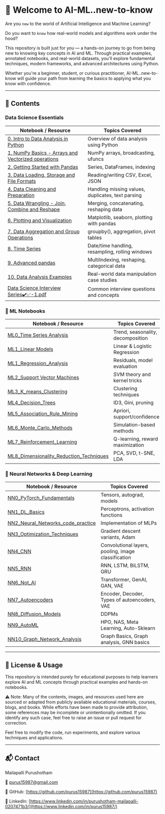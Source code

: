 # 👋 Welcome to AI-ML..new-to-know

  Are you `new` to the world of Artificial Intelligence and Machine Learning?
  
  Do you want to `know` how real-world models and algorithms work under the hood?

This repository is built just for you — a hands-on journey to go from being new to knowing key concepts in AI and ML. Through practical examples, annotated notebooks, and real-world datasets, you'll explore fundamental techniques, modern frameworks, and advanced architectures using Python.

Whether you're a beginner, student, or curious practitioner, AI-ML..new-to-know will guide your path from learning the basics to applying what you know with confidence.

---

## 🧠 Contents


### Data Science Essentials

| Notebook / Resource                                                                                                                           | Topics Covered                                    |
| --------------------------------------------------------------------------------------------------------------------------------------------- | ------------------------------------------------- |
| [0. Intro to Data Analysis in Python](./Data%20Science/0.%20Intro%20to%20Data%20Analysis%20in%20Python.ipynb)                                 | Overview of data analysis using Python            |
| [1. NumPy Basics - Arrays and Vectorized operations](./Data%20Science/1.%20NumPy%20Basics%20-%20Arrays%20and%20Vectorized%20operations.ipynb) | NumPy arrays, broadcasting, ufuncs                |
| [2. Getting Started with Pandas](./Data%20Science/2.%20Getting%20Started%20with%20Pandas.ipynb)                                               | Series, DataFrames, indexing                      |
| [3. Data Loading, Storage and File Formats](./Data%20Science/3.%20Data%20Loading%2C%20Storage%20and%20File%20Formats.ipynb)                   | Reading/writing CSV, Excel, JSON                  |
| [4. Data Cleaning and Preparation](./Data%20Science/4.%20Data%20Cleaning%20and%20Preparation.ipynb)                                           | Handling missing values, duplicates, text parsing |
| [5. Data Wrangling - Join, Combine and Reshape](./Data%20Science/5.%20Data%20Wrangling%20-%20Join%2C%20Combine%20and%20Reshape.ipynb)         | Merging, concatenating, reshaping data            |
| [6. Plotting and Visualization](./Data%20Science/6.%20Plotting%20and%20Visualization.ipynb)                                                   | Matplotlib, seaborn, plotting with pandas         |
| [7. Data Aggregation and Group Operations](./Data%20Science/7.%20Data%20Aggregation%20and%20Group%20Operations.ipynb)                         | groupby(), aggregation, pivot tables              |
| [8. Time Series](./Data%20Science/8.%20Time%20Series.ipynb)                                                                                   | Date/time handling, resampling, rolling windows   |
| [9. Advanced pandas](./Data%20Science/9.%20Advanced%20pandas.ipynb)                                                                           | MultiIndexing, reshaping, categorical data        |
| [10. Data Analysis Examples](./Data%20Science/10.%20Data%20Analysis%20Examples.ipynb)                                                         | Real-world data manipulation case studies         |
| [Data Science Interview Series✔️✅-1.pdf](./Data%20Science/Data%20Science%20Interview%20Series%E2%9C%94%EF%B8%8F%E2%9C%85-1.pdf)             | Common interview questions and concepts           |


### 📁 ML Notebooks

| Notebook / Resource                                                                               | Topics Covered                    |
| ------------------------------------------------------------------------------------------------- | --------------------------------- |
| [ML0\_Time Series Analysis](./ML0_Time%20Series%20Analysis.ipynb)                                 | Trend, seasonality, decomposition |
| [ML1\_Linear Models](./ML1_Linear%20Models.ipynb)                                                 | Linear & Logistic Regression      |
| [ML1\_Regression\_Analysis](./ML1_Regression_Analysis.ipynb)                                    | Residuals, model evaluation       |
| [ML2\_Support Vector Machines](./ML2_Support_Vector_Machines.ipynb)                           | SVM theory and kernel tricks      |
| [ML3\_K\_means\_Clustering](./ML3_K_means_Clustering.ipynb)                                     | Clustering techniques             |
| [ML4\_Decision\_Trees](./ML4_Decision_Trees.ipynb)                                              | ID3, Gini, pruning                |
| [ML5\_Association\_Rule\_Mining](./ML5_Association_Rule_Mining.ipynb)                         | Apriori, support/confidence       |
| [ML6\_Monte\_Carlo\_Methods](./ML6_Monte_Carlo_Methods.ipynb)                                 | Simulation-based methods          |
| [ML7\_Reinforcement\_Learning](./ML7_Reinforcement_Learning.ipynb)                              | Q-learning, reward maximization   |
| [ML8\_Dimensionality\_Reduction\_Techniques](./ML8_Dimensionality_Reduction_Techniques.ipynb) | PCA, SVD, t-SNE, LDA              |

### 📁 Neural Networks & Deep Learning

| Notebook  / Resource                                                                     | Topics Covered                                      |
| ---------------------------------------------------------------------------------------- | --------------------------------------------------- |
| [NN0\_PyTorch\_Fundamentals](./NN0_PyTorch_Fundamentals.ipynb)                         | Tensors, autograd, models                           |
| [NN1\_DL\_Basics](./NN1_DL_Basics.ipynb)                                               | Perceptrons, activation functions                   |
| [NN2\_Neural\_Networks\_code\_practice](./NN2_Neural_Networks_code_practice.ipynb) | Implementation of MLPs                              |
| [NN3\_Optimization\_Techniques](./NN3_Optimization_Techniques_in_ML_Deep_Learning_Optimisation_Algorithms.ipynb)                   | Gradient descent variants, Adam                     |
| [NN4\_CNN](./NN4_CNN.ipynb)                                                              | Convolutional layers, pooling, image classification |
| [NN5\_RNN](./NN5_RNN.ipynb)                                                              | RNN, LSTM, BiLSTM, GRU                              |
| [NN6\_Not\_AI](./NN6_Not_AI.ipynb)                                                     | Transformer, GenAI, GAN, VAE                        |
| [NN7\_Autoencoders](./NN7_Autoencoders.ipynb)                                            | Encoder, Decoder, Types of autoencoders, VAE        |
| [NN8\_Diffusion\_Models](./NN8_Diffusion_Models.ipynb)                                 | DDPMs                                               |
| [NN9\_AutoML](./NN9_AutoML.ipynb)                                                        | HPO, NAS, Meta Learning, Auto-Sklearn               |
| [NN10\_Graph\_Network\_Analysis](./NN10_Graph_Network_Analysis.ipynb)                | Graph Basics, Graph analysis, GNN basics            |

---

## 📜 License & Usage

This repository is intended purely for educational purposes to help learners explore AI and ML concepts through practical examples and hands-on notebooks.

  ⚠️ Note: Many of the contents, images, and resources used here are sourced or adapted from publicly available educational materials, courses, blogs, and books. While efforts have been made to provide attribution, some references may be incomplete or unintentionally omitted. If you identify any such case, feel free to raise an issue or pull request for correction.

Feel free to modify the code, run experiments, and explore various techniques and applications.

---

## 📬 Contact

Mailapalli Purushotham

📧 [purus15987@gmail.com](mailto:purus15987@gmail.com)

🔗 GitHub: [https://github.com/purus15987](https://github.com/purus15987)

🔗 LinkedIn: [https://www.linkedin.com/in/purushotham-mailapalli-0207471b3/](https://www.linkedin.com/in/purus15987/)

